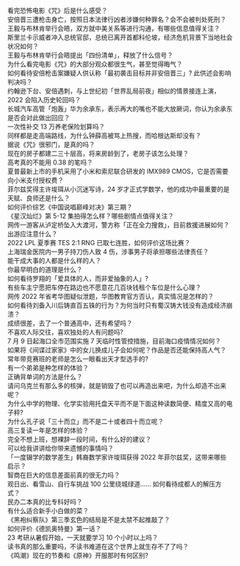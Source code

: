看完恐怖电影《咒》后是什么感受？  
安倍晋三遭枪击身亡，按照日本法律行凶者涉嫌何种罪名？会不会被判处死刑？  
王毅与布林肯举行会晤，双方就中美关系等进行沟通，有哪些信息值得关注？  
斯里兰卡示威者冲入总统官邸，总统已离开首都科伦坡，经济危机背景下当地社会状况如何？  
王毅与布林肯举行会晤提出「四份清单」，释放了什么信号？  
为什么看完电影《咒》的大部分观众都很生气，甚至觉得晦气？  
如何看待安倍枪击案嫌疑人供认称「最初袭击目标并非安倍晋三」? 此供述会影响判决吗？  
约翰逊下台、安倍遇刺，与上世纪初「世界乱局前夜」相似的情景接连上演，2022 会陷入历史轮回吗？  
长城汽车高管「炮轰」华为余承东，表示再大的嘴也不能大放厥词，你认为余承东是否会对此做出回应？  
一次性补交 13 万养老保险划算吗？  
同样都是走高端路线，为什么钟薛高被骂上热搜，而哈根达斯却没有？  
据说《咒》很邪门，是真的吗？  
现在的房子都建二三十层高，将来房龄到了，老房子该怎么处理？  
高考真的不能用 0.38 的笔吗？  
夏普最新上市的手机采用了小米和索尼联合研发的 IMX989 CMOS，它是否需要向小米支付授权费？  
菲尔兹奖得主许埈珥从小沉迷写诗，24 岁才正式学数学，他的成功中最重要的是天赋、良师还是什么？  
如何评价综艺《中国说唱巅峰对决》第三期？  
《星汉灿烂》第 5-12 集拍得怎么样？哪些剧情点值得关注？  
网传一游客从泸定桥坠入大渡河，警方称「正在全力搜救」，目前救援进展如何？出游应注意什么？  
2022 LPL 夏季赛 TES 2:1 RNG 已取七连胜，如何评价这场比赛？  
上海瑞金医院内一男子持刀伤人致 4 伤，涉事男子将承担哪些法律责任？  
能干成大事的人都是什么样的人？  
你最早明白的道理是什么？  
如何看待罗翔的「爱具体的人，而非爱抽象的人」?  
有些车主宁愿把车停在路边也不愿意花几百块钱租个车位是什么心理？  
网传 2022 年省考华图疑似泄题，华图教育官方否认，真实情况是怎样的？  
如何看待刘备入川后铸直百五铢的行为？为何当时只有蜀汉铸大钱没有造成经济崩溃？  
成绩很差，去了一个普通高中，还有希望吗？  
不喜欢人际交往，喜欢独处的人有问题吗?  
7 月 9 日起海口全市范围实施 7 天临时性管控措施，目前海口疫情情况如何？  
如果将《间谍过家家》中的女儿换成儿子会如何呢？作品是否还能保持高人气？  
常年带竞赛班的老师是怎么一眼看出天才型选手的?  
有一个弟弟是种怎样的体验？  
正确背单词的方法是什么？  
请问乌克兰有那么多的核弹，就是销毁了也可以再造出来吧，为什么却造不出来呢？  
为什么中学的物理、化学实验用托盘天平而不是下面这种读数简便、精度又高的电子秤?  
为什么孔子说「三十而立」而不是二十或者四十而立呢？  
高三复读一年是怎样的体验？  
完全不想上班，想裸辞一段时间，有什么好的建议？  
可以给我讲讲给你带来遗憾的事情吗？  
「一度辍学的数学差生」韩裔数学家许埈珥获得 2022 年菲尔兹奖，这带来哪些启示？  
智商在巨大的信息差面前真的很无力吗？  
观日出、看雪山、自行车挑战 100 公里绕城绿道...... 如何看待成都人的解压方式？  
民办二本真的比专科好吗？  
有什么适合新手小白做的菜？  
《黑袍纠察队》第三季玄色的结局是不是太禁不起推敲了？  
如何评价《德凯奥特曼》第一话？  
23 考研从暑假开始，一天就要学习 10 个小时以上吗？  
读书真的那么重要吗，不读书难道在这个世界上就生存不了了吗？  
《鸣潮》现在的节奏和《原神》开服那时有何区别?  
